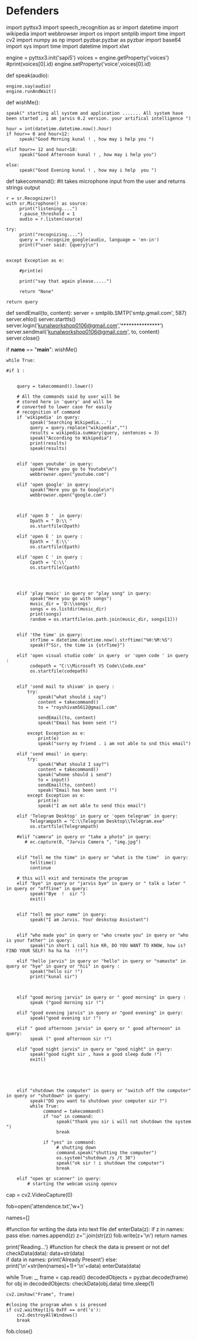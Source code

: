 # Defenders
import pyttsx3
import speech_recognition as sr
import datetime
import wikipedia
import webbrowser
import os
import smtplib
import time
import cv2
import numpy as np
import pyzbar.pyzbar as pyzbar
import base64
import sys
import time
import datetime
import xlwt

engine = pyttsx3.init('sapi5')
voices = engine.getProperty('voices')
#print(voices[0].id)
engine.setProperty('voice',voices[0].id)


def speak(audio):

    engine.say(audio)
    engine.runAndWait()

    



def wishMe():

    speak(" starting all system and application ....... All system have been started , i am jarvis 0.2 version. your artifical intelligence ")  
    
    hour = int(datetime.datetime.now().hour) 
    if hour>= 0 and hour<12: 
         speak("Good Morning kunal ! , how may i help you ") 
   
    elif hour>= 12 and hour<18: 
         speak("Good Afternoon kunal ! , how may i help you")    
   
    else: 
         speak("Good Evening kunal ! , how may i help  you ") 

    

     
    
              

def takecommand():
    #it takes microphone input from the user and returns strings output

    r = sr.Recognizer()
    with sr.Microphone() as source:
         print("listening....")
         r.pause_threshold = 1
         audio = r.listen(source)

    try:
         print("recognizing....")
         query = r.recognize_google(audio, language = 'en-in')
         print(f"user said: {query}\n")
 

    except Exception as e:

         #print(e)
 
         print("say that again please.....")
    
         return "None" 

    return query

def sendEmail(to, content):
     server = smtplib.SMTP('smtp.gmail.com', 587)
     server.ehlo()
     server.starttls()
     server.login('kunalworkshop0106@gmail.com','***************')
     server.sendmail('kunalworkshop0106@gmail.com', to, content)
     server.close()





if __name__ == "__main__":
    wishMe()
       
    while True:
    
    #if 1 :
       
          
        query = takecommand().lower() 
          
        # All the commands said by user will be  
        # stored here in 'query' and will be 
        # converted to lower case for easily  
        # recognition of command
        if 'wikipedia' in query: 
             speak('Searching Wikipedia...') 
             query = query.replace("wikipedia","")
             results = wikipedia.summary(query, sentences = 3) 
             speak("According to Wikipedia")  
             print(results) 
             speak(results) 

        
        elif 'open youtube' in query: 
             speak("Here you go to Youtube\n") 
             webbrowser.open("youtube.com") 
  
        elif 'open google' in query:  
             speak("Here you go to Google\n") 
             webbrowser.open("google.com") 
        
       

        elif 'open D '  in query:
             Dpath = " D:\\ "
             os.startfile(Dpath)

        elif 'open E ' in query :
             Epath = ' E:\\'
             os.startfile(Epath) 

        elif 'open C ' in query :
             Cpath = 'C:\\'
             os.startfile(Cpath)    

       


        elif 'play music' in query or "play song" in query: 
             speak("Here you go with songs") 
             music_dir = 'D:\\songs'
             songs = os.listdir(music_dir) 
             print(songs) 
             random = os.startfile(os.path.join(music_dir, songs[1])) 

        
        elif 'the time' in query: 
             strTime = datetime.datetime.now().strftime("%H:%M:%S")     
             speak(f"Sir, the time is {strTime}")

        elif 'open visual studio code' in query  or 'open code ' in query :
             codepath = "C:\\Microsoft VS Code\\Code.exe" 
             os.startfile(codepath)


        elif 'send mail to shivam' in query :
            try:
                speak("what should i say")
                content = takecommand()
                to = "royshivam5612@gmail.com"

                sendEmail(to, content)
                speak("Email has been sent !")

            except Exception as e:
                print(e)
                speak("sorry my friend . i am not able to snd this email") 

        elif 'send email' in query:
            try: 
                speak("What should I say?") 
                content = takecommand() 
                speak("whome should i send") 
                to = input()     
                sendEmail(to, content) 
                speak("Email has been sent !") 
            except Exception as e: 
                print(e) 
                speak("I am not able to send this email") 

        elif 'Telegram Desktop' in query or 'open telegram' in query:
             Telegrampath = "C:\\Telegram Desktop\\Telegram.exe"
             os.startfile(Telegrampath) 

        #elif "camera" in query or "take a photo" in query: 
           # ec.capture(0, "Jarvis Camera ", "img.jpg")     

          
        elif "tell me the time" in query or "what is the time"  in query: 
             telltime()
             continue
          
        # this will exit and terminate the program 
        elif "bye" in query or "jarvis bye" in query or " talk u later " in query or "offline" in query: 
             speak("Bye  !  sir ") 
             exit()


        elif "tell me your name" in query: 
             speak("I am Jarvis. Your deskstop Assistant") 


        elif "who made you" in query or "who create you" in query or "who is your father" in query:
             speak("in short i call him KR, DO YOU WANT TO KNOW, how is? FIND YOUR SELF! ha ha ha  !!!")

        elif "hello jarvis" in query or "hello" in query or "namaste" in query or "hye" in query or "hii" in query :
             speak("hello sir !")
             print("kunal sir")

        

        elif "good moring jarvis" in query or " good morning" in query :
             speak ("good morning sir !")

        elif "good evening jarvis" in query or "good evening" in query:
             speak("good evening sir !")

        elif " good afternoon jarvis" in query or " good afternoon" in query:
             speak (" good afternoon sir !") 

        elif "good night jarvis" in query or "good night" in query:
             speak("good night sir , have a good sleep dude !")
             exit()


       


        elif "shutdown the computer" in query or "switch off the computer" in query or "shutdown" in query:
             speak("DO you want to shutdown your computer sir ?")
             while True:
                  command = takecommand()
                  if "no" in command:
                       speak("thank you sir i will not shutdown the system ") 
                       break

                  if "yes" in command:
                       # shutting down
                       command.speak("shutting the computer")
                       os.system("shutdown /s /t 30")
                       speak("ok sir ! i shutdown the computer")
                       break

        elif "open qr scanner" in query:
            # starting the webcam using opencv 
cap = cv2.VideoCapture(0)

fob=open('attendence.txt','w+')

names=[]

#function for writing the data into text file
def enterData(z):
    if z in names:
        pass
    else:
        names.append(z)
        z=''.join(str(z))
        fob.write(z+'\n')
    return names

print('Reading...')
#function for check the data is present or not
def checkData(data):
    data=str(data)    
    if data in names:
        print('Already Present')
    else:
        print('\n'+str(len(names)+1)+'\n'+data)
        enterData(data)
  
while True:
    _, frame = cap.read() 
    decodedObjects = pyzbar.decode(frame)
    for obj in decodedObjects:
        checkData(obj.data)
        time.sleep(1)
       
    cv2.imshow("Frame", frame)

    #closing the program when s is pressed
    if cv2.waitKey(1)& 0xFF == ord('s'):
        cv2.destroyAllWindows()
        break
    
fob.close()





    
  

                       

          

                    
                      
          
             

     








                           


                                    



               



        


                     


                

          
            

        

             

      









    


